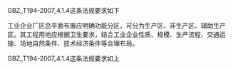 GBZ_T194-2007_4.1.4这条法规要求如下

工业企业厂区总平面布置应明确功能分区，可分为生产区、非生产区、辅助生产区。其工程用地应根据卫生要求，结合工业企业性质、规模、生产流程、交通运输、场地自然条件、技术经济条件等合理布局。

GBZ_T194-2007_4.1.4这条法规要求如上
